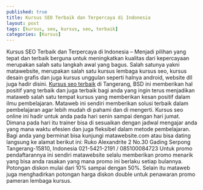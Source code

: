 ```yaml
---
published: true
title: Kursus SEO Terbaik dan Terpercaya di Indonesia
layout: post
tags: [kursus, seo, kursus, seo, terbaik]
categories: [Kursus]
---
```

Kursus SEO Terbaik dan Terpercaya di Indonesia – Menjadi pilihan yang tepat dan terbaik berguna untuk meningkatkan kualitas dari kepercayaan merupakan salah satu langkah awal yang bagus. Salah satunya yakni matawebsite, merupakan salah satu kursus lembaga kursus seo, kursus desain grafis dan juga kursus unggulan seperti halnya android, website dll juga hadir disini.
<a href="http://www.matawebsite.com/kursus-seo">Kursus seo terbaik</a> di Tangerang, BSD ini memberikan hal positif yang terbaik dan juga terbaik bagi anda yang ingin terus menjadikan mataweb salah satu tempat kursus yang memberikan kesan positif dalam ilmu pembelajaran. Mataweb ini sendiri memberikan solusi terbaik dalam pembelajaran agar lebih mudah di pahami dan di mengerti.
Kursus seo online ini hadir untuk anda pada hari senin sampai dengan hari jumat. Dimana pada hari itu trainer bisa di sesuaikan dengan jadwal mengajar anda yang mana waktu efesien dan juga fleksibel dalam metode pembelajaran. Bagi anda yang berminat bisa kunjungi matawebsite.com atau bisa dating langsung ke alamat berikut ini:
Ruko Alexandrite 2 No.30
Gading Serpong
Tangerang-15810, Indonesia
021-5421-2191 / 085100084723
Untuk promo pendaftarannya ini sendiri matawebsite selalu memberikan promo menarik yang bisa anda rasakan yang mana promo ini berlaku setiap bulannya. Potongan diskon mulai dari 10% sampai dengan 50%. Selain itu mataweb juga menghadirkan potongan harga diskon double untuk penawaran promo pameran lembaga kursus.